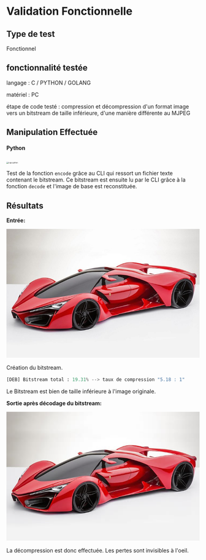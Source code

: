 # Validation Fonctionnelle

## Type de test 

Fonctionnel 

## fonctionnalité testée

langage : C / PYTHON / GOLANG

matériel : PC 

étape de code testé : compression et décompression d'un format image vers un bitstream de taille inférieure, d'une manière différente au MJPEG 

## Manipulation Effectuée

#### Python 

<img src="https://upload.wikimedia.org/wikipedia/commons/thumb/f/f8/Python_logo_and_wordmark.svg/1280px-Python_logo_and_wordmark.svg.png" alt="Logo python" style="zoom:30%;" /> 

Test de la fonction `encode` grâce au CLI qui ressort un fichier texte contenant le bitstream. Ce bitstream est ensuite lu par le CLI grâce à la fonction `decode` et l'image de base est reconstituée.

## Résultats 



**Entrée:**

![](assets/Ferrari.jpg)



Création du bitstream.

```python
[DEB] Bitstream total : 19.31% --> taux de compression "5.18 : 1"
```

Le Bitstream est bien de taille inférieure à l'image originale. 

**Sortie après décodage du bitstream:**

![](assets/ferraritest.jpg)

La décompression est donc effectuée. Les pertes sont invisibles à l'oeil. 